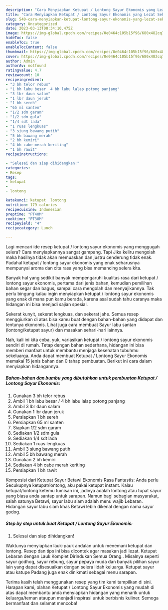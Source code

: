 ```yaml
---
description: "Cara Menyiapkan Ketupat / Lontong Sayur Ekonomis yang Lezat Sekali, Buat Buka Puasa}"
title: "Cara Menyiapkan Ketupat / Lontong Sayur Ekonomis yang Lezat Sekali, Buat Buka Puasa}"
slug: 540-cara-menyiapkan-ketupat-lontong-sayur-ekonomis-yang-lezat-sekali-buat-buka-puasa
category: Uncategorized
date: 2023-03-13T08:34:10.475Z
image: https://img-global.cpcdn.com/recipes/0e0464c105b15f96/680x482cq70/ketupat-lontong-sayur-ekonomis-foto-resep-utama.jpg
hideToc: false
enableToc: true
enableTocContent: false
thumbnail: https://img-global.cpcdn.com/recipes/0e0464c105b15f96/680x482cq70/ketupat-lontong-sayur-ekonomis-foto-resep-utama.jpg
cover: https://img-global.cpcdn.com/recipes/0e0464c105b15f96/680x482cq70/ketupat-lontong-sayur-ekonomis-foto-resep-utama.jpg
author: Admin
authorAv: notfound
ratingvalue: 4.7
reviewcount: 10
recipeingredient:
- "3 bh telor rebus"
- "1 bh labu besar  4 bh labu lalap potong panjang"
- "3 lbr daun salam"
- "1 lbr daun jeruk"
- "1 bh sereh"
- "65 ml santen"
- "1/2 sdm garam"
- "1/2 sdm gula"
- "1/4 sdt lada"
- "1 ruas lengkuas"
- "3 siung bawang putih"
- "5 bh bawang merah"
- "2 bh kemiri"
- "4 bh cabe merah keriting"
- "1 bh rawit"
recipeinstructions:

- "Selesai dan siap dihidangkan!"
categories:
- Resep
tags:
- ketupat
- 
- lontong

katakunci: ketupat  lontong 
nutrition: 179 calories
recipecuisine: Indonesian
preptime: "PT40M"
cooktime: "PT30M"
recipeyield: "4"
recipecategory: Lunch

---
```



Lagi mencari ide resep ketupat / lontong sayur ekonomis yang menggugah selera? Cara menyiapkannya sangat gampang. Tapi Jika keliru mengolah maka hasilnya tidak akan memuaskan dan justru cenderung tidak enak. Padahal ketupat / lontong sayur ekonomis yang enak seharusnya mempunyai aroma dan cita rasa yang bisa memancing selera kita.


Banyak hal yang sedikit banyak mempengaruhi kualitas rasa dari ketupat / lontong sayur ekonomis, pertama dari jenis bahan, kemudian pemilihan bahan segar dan bagus, sampai cara mengolah dan menyajikannya. Tak perlu bingung kalau ingin menyiapkan ketupat / lontong sayur ekonomis yang enak di mana pun kamu berada, karena asal sudah tahu caranya maka hidangan ini bisa menjadi sajian spesial.

Sekerat kunyit, sekerat lengkuas, dan sekerat jahe. Semua resep menggiurkan di atas bisa kamu buat dengan bahan-bahan yang didapat dan tentunya ekonomis. Lihat juga cara membuat Sayur labu santan (lontong/ketupat sayur) dan masakan sehari-hari lainnya.


Nah, kali ini kita coba, yuk, variasikan ketupat / lontong sayur ekonomis sendiri di rumah. Tetap dengan bahan sederhana, hidangan ini bisa memberi manfaat untuk membantu menjaga kesehatan tubuhmu sekeluarga. Anda dapat membuat Ketupat / Lontong Sayur Ekonomis memakai 15 jenis bahan dan 0 tahap pembuatan. Berikut ini cara dalam menyiapkan hidangannya.

<!--inarticleads1-->

##### Bahan-bahan dan bumbu yang dibutuhkan untuk pembuatan Ketupat / Lontong Sayur Ekonomis:

1. Gunakan 3 bh telor rebus
1. Ambil 1 bh labu besar / 4 bh labu lalap potong panjang
1. Ambil 3 lbr daun salam
1. Gunakan 1 lbr daun jeruk
1. Persiapkan 1 bh sereh
1. Persiapkan 65 ml santen
1. Siapkan 1/2 sdm garam
1. Sediakan 1/2 sdm gula
1. Sediakan 1/4 sdt lada
1. Sediakan 1 ruas lengkuas
1. Ambil 3 siung bawang putih
1. Ambil 5 bh bawang merah
1. Gunakan 2 bh kemiri
1. Sediakan 4 bh cabe merah keriting
1. Persiapkan 1 bh rawit


Komposisi dari Ketupat Sayur Betawi Ekonomis Rasa Fantastis: Anda perlu Secukupnya ketupat/lontong, aku pakai ketupat instant. Kalau ketupat/lontong ketemu tumisan ini, jadinya adalah lontong atau tupat sayur yang biasa anda santap untuk sarapan. Namun bagi sebagian masyarakat, salah satunya Betawi, sayur labu siam adalah menu wajib Lebaran. Hidangan sayur labu siam khas Betawi lebih dikenal dengan nama sayur godog. 

<!--inarticleads2-->

##### Step by step untuk buat Ketupat / Lontong Sayur Ekonomis:


1. Selesai dan siap dihidangkan!

Waktunya menyiapkan lauk-pauk andalan untuk menemani ketupat dan lontong. Resep dan tips ini bisa dicontek agar masakan jadi lezat. Ketupat Lebaran dengan Lauk Komplet Dirindukan Semua Orang.. Misalnya seperti sayur godhog, sayur rebung, sayur pepaya muda dan banyak pilihan sayur lain yang dapat disesuaikan dengan selera lidah keluarga. Ketupat sayur atau katupe Padang juga enak dinikmati sebagai menu sarapan. 

Terima kasih telah menggunakan resep yang tim kami tampilkan di sini. Harapan kami, olahan Ketupat / Lontong Sayur Ekonomis yang mudah di atas dapat membantu anda menyiapkan hidangan yang menarik untuk keluarga/teman ataupun menjadi inspirasi untuk berbisnis kuliner. Semoga bermanfaat dan selamat mencoba!
